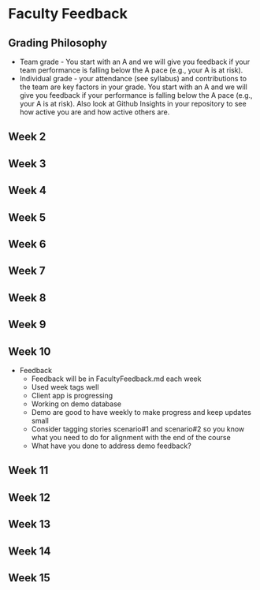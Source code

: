# Faculty Feedback #

## Grading Philosophy ##
- Team grade - You start with an A and we will give you feedback if your team performance is falling below the A pace (e.g., your A is at risk).
- Individual grade - your attendance (see syllabus) and contributions to the team are key factors in your grade.  You start with an A and we will give you feedback if your performance is falling below the A pace (e.g., your A is at risk).  Also look at Github Insights in your repository to see how active you are and how active others are.

## Week 2 ##

## Week 3 ##

## Week 4 ##

## Week 5 ##

## Week 6 ##

## Week 7 ##

## Week 8 ##

## Week 9 ##

## Week 10 ##
- Feedback
	- Feedback will be in FacultyFeedback.md each week
	- Used week tags well
	- Client app is progressing
	- Working on demo database
	- Demo are good to have weekly to make progress and keep updates small
	- Consider tagging stories scenario#1 and scenario#2 so you know what you need to do for alignment with the end of the course
  - What have you done to address demo feedback?

## Week 11 ##

## Week 12 ##

## Week 13 ##

## Week 14 ##

## Week 15 ##
